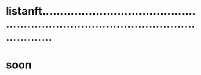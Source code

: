 # listanft.............................................................................................................
# soon
